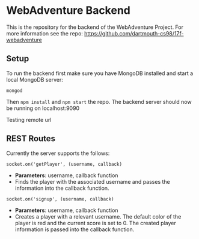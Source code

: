 # WebAdventure Backend

This is the repository for the backend of the WebAdventure Project. For more information see the repo: https://github.com/dartmouth-cs98/17f-webadventure

## Setup
To run the backend first make sure you have MongoDB installed and start a local MongoDB server:
```
mongod
```
Then `npm install` and `npm start` the repo.
The backend server should now be running on localhost:9090

Testing remote url

## REST Routes
Currently the server supports the follows:


```
socket.on('getPlayer', (username, callback)
```
- **Parameters**: username, callback function
- Finds the player with the associated username and passes the information into the callback function.

```
socket.on('signup', (username, callback)
```
- **Parameters**: username, callback function
- Creates a player with a relevant username. The default color of the player is red and the current score is set to 0. The created player information is passed into the callback function.
